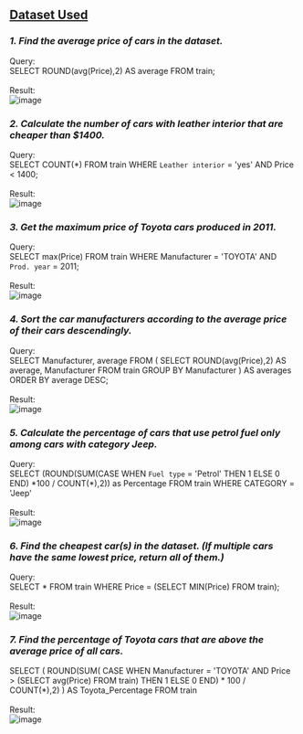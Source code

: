 ## [Dataset Used](https://www.kaggle.com/datasets/sidharth178/car-prices-dataset?select=train.csv)
### _1. Find the average price of cars in the dataset._
Query: </br>
SELECT ROUND(avg(Price),2) AS average FROM train;
</br>
</br>
Result: </br>
![image](https://github.com/user-attachments/assets/364225ec-2a77-48f3-adbd-fe5a36bcb5a5)
</br>

### _2. Calculate the number of cars with leather interior that are cheaper than $1400._
Query: </br>
SELECT COUNT(*) FROM train WHERE `Leather interior` = 'yes' AND Price < 1400;
</br>
</br>
Result: </br>
![image](https://github.com/user-attachments/assets/9432d8a8-09ca-4147-a68d-c8ee05396b34)
</br>

### _3. Get the maximum price of Toyota cars produced in 2011._
Query: </br>
SELECT max(Price) FROM train WHERE Manufacturer = 'TOYOTA' AND `Prod. year` = 2011;
</br>
</br>
Result: </br>
![image](https://github.com/user-attachments/assets/7f29e2dd-08c0-4196-9b0d-f4bda8c90da9)
</br>

### _4. Sort the car manufacturers according to the average price of their cars descendingly._
Query: </br>
SELECT Manufacturer, average FROM 
( 
	SELECT ROUND(avg(Price),2) AS average, Manufacturer FROM train GROUP BY Manufacturer 
) AS averages
ORDER BY average DESC;
</br>
</br>
Result: </br>
![image](https://github.com/user-attachments/assets/2b089d33-1d07-4862-b10a-831981d4813b)
</br>

### _5. Calculate the percentage of cars that use petrol fuel only among cars with category Jeep._
Query: </br>
SELECT (ROUND(SUM(CASE WHEN `Fuel type` = 'Petrol' THEN 1 ELSE 0 END) *100 / COUNT(\*),2)) as Percentage
FROM train 
WHERE CATEGORY = 'Jeep'
</br>
</br>
Result: </br>
![image](https://github.com/user-attachments/assets/eba4dd19-05af-4fe0-92cb-6035ce87d9a6)
</br>

### _6. Find the cheapest car(s) in the dataset. (If multiple cars have the same lowest price, return all of them.)_
Query: </br>
SELECT * 
FROM train 
WHERE Price = (SELECT MIN(Price) FROM train);
</br>
</br>
Result: </br>
![image](https://github.com/user-attachments/assets/5eef50e5-7376-44e5-8bd0-d832c381f51d)
</br>

### _7. Find the percentage of Toyota cars that are above the average price of all cars._
SELECT ( ROUND(SUM( CASE WHEN Manufacturer = 'TOYOTA' AND Price > (SELECT avg(Price) FROM train) THEN 1 ELSE 0 END) * 100 / COUNT(*),2) ) AS Toyota_Percentage
FROM train
</br>
</br>
Result: </br>
![image](https://github.com/user-attachments/assets/81c8f314-4d2b-4efb-967b-0c5ee5b0ad90)
</br>
